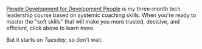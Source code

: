 [People Development for Development People](https://firstclasscoach.co) is my 
three-month tech leadership course based on systemic coaching skills. When
you're ready to master the "soft skills" that will make you more trusted,
decisive, and efficient, click above to learn more.

But it starts on *Tuesday*, so don't wait.

<!-- TODO: remove after June 13, 2023 -->
